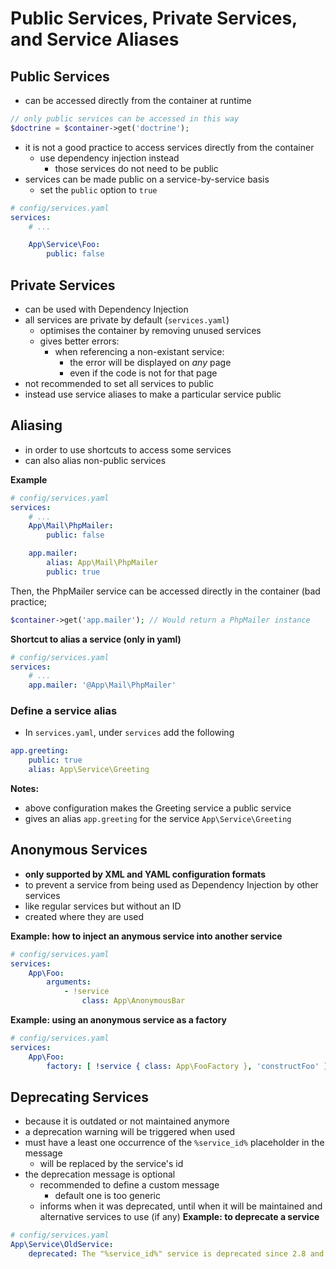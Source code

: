 # Public Services, Private Services, and Service Aliases

## Public Services
- can be accessed directly from the container at runtime
```php
// only public services can be accessed in this way
$doctrine = $container->get('doctrine');
```
- it is not a good practice to access services directly from the container
	- use dependency injection instead
		- those services do not need to be public
- services can be made public on a service-by-service basis
	- set the `public` option to `true`
```yaml
# config/services.yaml
services:
    # ...

    App\Service\Foo:
        public: false

```

## Private Services
- can be used with Dependency Injection
- all services are private by default (`services.yaml`)
	- optimises the container by removing unused services
	- gives better errors:
		- when referencing a non-existant service:
			- the error will be displayed on *any* page
			- even if the code is not for that page
- not recommended to set all services to public
- instead use service aliases to make a particular service public

## Aliasing
- in order to use shortcuts to access some services
- can also alias non-public services

**Example**
```yaml
# config/services.yaml
services:
    # ...
    App\Mail\PhpMailer:
        public: false

    app.mailer:
        alias: App\Mail\PhpMailer
        public: true

```
Then, the PhpMailer service can be accessed directly in the container (bad practice;
```php
$container->get('app.mailer'); // Would return a PhpMailer instance
```

**Shortcut to alias a service (only in yaml)**
```yaml
# config/services.yaml
services:
    # ...
    app.mailer: '@App\Mail\PhpMailer'

```

### Define a service alias
- In `services.yaml`, under `services` add the following
```yaml
app.greeting:
    public: true
    alias: App\Service\Greeting
```

**Notes:**
- above configuration makes the Greeting service a public service
- gives an alias `app.greeting` for the service `App\Service\Greeting`

## Anonymous Services
- **only supported by XML and YAML configuration formats**
- to prevent a service from being used as Dependency Injection by other services
- like regular services but without an ID
- created where they are used

**Example: how to inject an anymous service into another service**
```yaml
# config/services.yaml
services:
    App\Foo:
        arguments:
            - !service
                class: App\AnonymousBar

```

**Example: using an anonymous service as a factory**
```yaml
# config/services.yaml
services:
    App\Foo:
        factory: [ !service { class: App\FooFactory }, 'constructFoo' ]

```

## Deprecating Services
- because it is outdated or not maintained anymore
- a deprecation warning will be triggered when used
- must have a least one occurrence of the `%service_id%` placeholder in the message
	- will be replaced by the service's id
- the deprecation message is optional
	- recommended to define a custom message
		- default one is too generic
	- informs when it was deprecated, until when it will be maintained and alternative services to use (if any)
**Example: to deprecate a service**
```yaml
# config/services.yaml
App\Service\OldService:
    deprecated: The "%service_id%" service is deprecated since 2.8 and will be removed in 3.0.

```